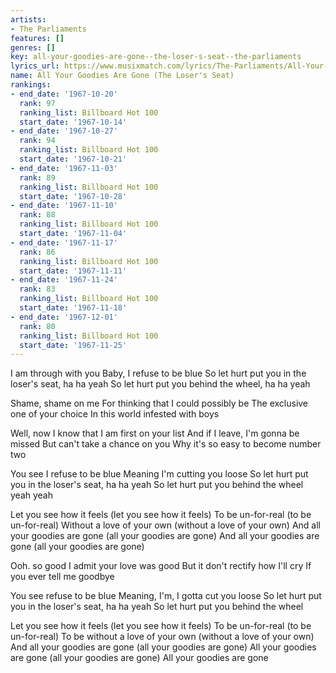 ```yaml
---
artists:
- The Parliaments
features: []
genres: []
key: all-your-goodies-are-gone--the-loser-s-seat--the-parliaments
lyrics_url: https://www.musixmatch.com/lyrics/The-Parliaments/All-Your-Goodies-Are-Gone
name: All Your Goodies Are Gone (The Loser's Seat)
rankings:
- end_date: '1967-10-20'
  rank: 97
  ranking_list: Billboard Hot 100
  start_date: '1967-10-14'
- end_date: '1967-10-27'
  rank: 94
  ranking_list: Billboard Hot 100
  start_date: '1967-10-21'
- end_date: '1967-11-03'
  rank: 89
  ranking_list: Billboard Hot 100
  start_date: '1967-10-28'
- end_date: '1967-11-10'
  rank: 88
  ranking_list: Billboard Hot 100
  start_date: '1967-11-04'
- end_date: '1967-11-17'
  rank: 86
  ranking_list: Billboard Hot 100
  start_date: '1967-11-11'
- end_date: '1967-11-24'
  rank: 83
  ranking_list: Billboard Hot 100
  start_date: '1967-11-18'
- end_date: '1967-12-01'
  rank: 80
  ranking_list: Billboard Hot 100
  start_date: '1967-11-25'
---
```

I am through with you
Baby, I refuse to be blue
So let hurt put you in the loser's seat, ha ha yeah
So let hurt put you behind the wheel, ha ha yeah

Shame, shame on me
For thinking that I could possibly be
The exclusive one of your choice
In this world infested with boys

Well, now I know that I am first on your list
And if I leave, I'm gonna be missed
But can't take a chance on you
Why it's so easy to become number two

You see I refuse to be blue
Meaning I'm cutting you loose
So let hurt put you in the loser's seat, ha ha yeah
So let hurt put you behind the wheel yeah yeah

Let you see how it feels (let you see how it feels)
To be un-for-real (to be un-for-real)
Without a love of your own (without a love of your own)
And all your goodies are gone (all your goodies are gone)
And all your goodies are gone (all your goodies are gone)

Ooh. so good
I admit your love was good
But it don't rectify how I'll cry
If you ever tell me goodbye

You see refuse to be blue
Meaning, I'm, I gotta cut you loose
So let hurt put you in the loser's seat, ha ha yeah
So let hurt put you behind the wheel

Let you see how it feels (let you see how it feels)
To be un-for-real (to be un-for-real)
To be without a love of your own (without a love of your own)
And all your goodies are gone (all your goodies are gone)
All your goodies are gone (all your goodies are gone)
All your goodies are gone
